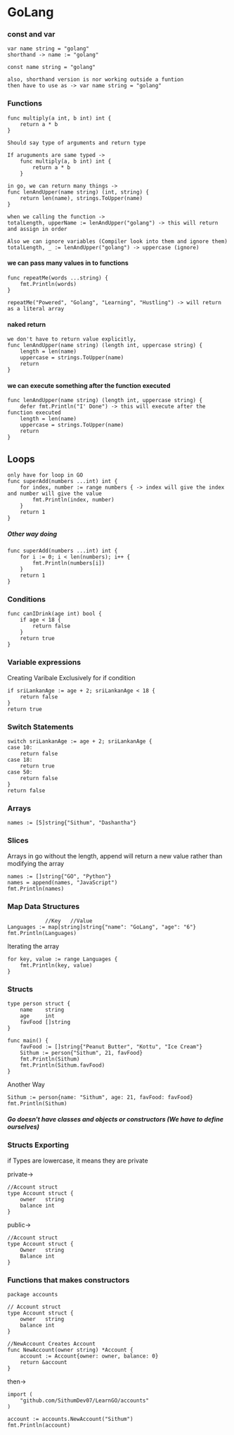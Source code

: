 # GoLang

### const and var
    var name string = "golang"
    shorthand -> name := "golang"

    const name string = "golang"

    also, shorthand version is nor working outside a funtion
    then have to use as -> var name string = "golang"

### Functions
    func multiply(a int, b int) int {
        return a * b
    }

    Should say type of arguments and return type

    If aruguments are same typed -> 
        func multiply(a, b int) int {
            return a * b
        }
    
    in go, we can return many things ->
    func lenAndUpper(name string) (int, string) {
        return len(name), strings.ToUpper(name)
    }

    when we calling the function -> 
    totalLength, upperName := lenAndUpper("golang") -> this will return and assign in order

    Also we can ignore variables (Compiler look into them and ignore them)
    totalLength, _ := lenAndUpper("golang") -> uppercase (ignore)

#### we can pass many values in to functions
    func repeatMe(words ...string) {
        fmt.Println(words)
    } 

    repeatMe("Powered", "Golang", "Learning", "Hustling") -> will return as a literal array

#### naked return
    we don't have to return value explicitly, 
    func lenAndUpper(name string) (length int, uppercase string) {
        length = len(name)
        uppercase = strings.ToUpper(name)
        return
    }

#### we can execute something after the function executed

    func lenAndUpper(name string) (length int, uppercase string) {
        defer fmt.Println("I' Done") -> this will execute after the function executed
        length = len(name)
        uppercase = strings.ToUpper(name)
        return
    }

## Loops
    only have for loop in GO
    func superAdd(numbers ...int) int {
        for index, number := range numbers { -> index will give the index and number will give the value
            fmt.Println(index, number)
        }
        return 1
    }

##### Other way doing
    func superAdd(numbers ...int) int {
        for i := 0; i < len(numbers); i++ {
            fmt.Println(numbers[i])
        }
        return 1
    }

### Conditions

    func canIDrink(age int) bool {
        if age < 18 {
            return false
        }
        return true
    }

### Variable expressions

Creating Varibale Exclusively for if condition

    if sriLankanAge := age + 2; sriLankanAge < 18 {
		return false
	}
	return true

### Switch Statements

    switch sriLankanAge := age + 2; sriLankanAge {
	case 10:
		return false
	case 18:
		return true
	case 50:
		return false
	}
	return false

### Arrays

    names := [5]string{"Sithum", "Dashantha"}

### Slices

Arrays in go without the length, append will return a new value rather than modifying the array

    names := []string{"GO", "Python"}
	names = append(names, "JavaScript")
	fmt.Println(names)

### Map Data Structures

                //Key  	//Value
	Languages := map[string]string{"name": "GoLang", "age": "6"}
	fmt.Println(Languages)

Iterating the array

    for key, value := range Languages {
		fmt.Println(key, value)
	}

### Structs

    type person struct {
        name    string
        age     int
        favFood []string
    }

    func main() {
        favFood := []string{"Peanut Butter", "Kottu", "Ice Cream"}
        Sithum := person{"Sithum", 21, favFood}
        fmt.Println(Sithum)
        fmt.Println(Sithum.favFood)
    }

Another Way

    Sithum := person{name: "Sithum", age: 21, favFood: favFood}
	fmt.Println(Sithum)

##### Go doesn't have classes and objects or constructors (We have to define ourselves)

### Structs Exporting
if Types are lowercase, it means they are private

private->

    //Account struct
    type Account struct {
        owner   string
        balance int
    }

public->

    //Account struct
    type Account struct {
        Owner   string
        Balance int
    }

### Functions that makes constructors

    package accounts

    // Account struct
    type Account struct {
        owner   string
        balance int
    }

    //NewAccount Creates Account
    func NewAccount(owner string) *Account {
        account := Account{owner: owner, balance: 0}
        return &account
    }

then->

    import (
	    "github.com/SithumDev07/LearnGO/accounts"
    )

    account := accounts.NewAccount("Sithum")
	fmt.Println(account)
